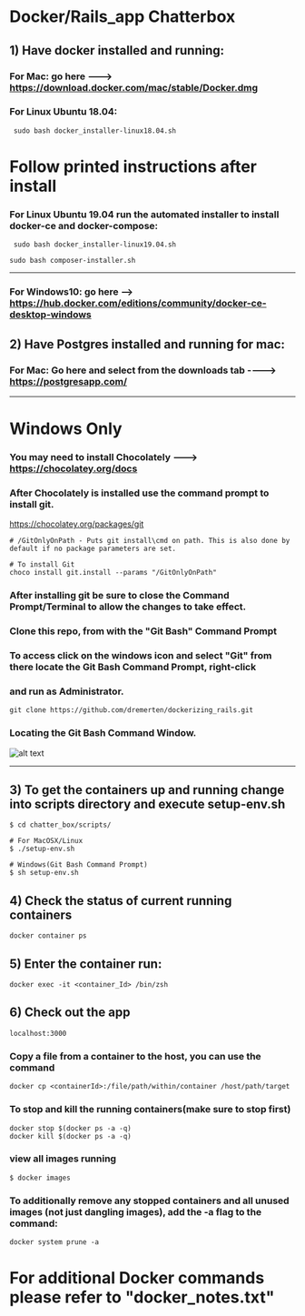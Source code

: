 # Docker/Rails_app Chatterbox


## 1) Have docker installed and running: 

### For Mac: go here ---> https://download.docker.com/mac/stable/Docker.dmg

### For Linux Ubuntu 18.04:   
``` sudo bash docker_installer-linux18.04.sh```
# Follow printed instructions after install


### For Linux Ubuntu 19.04 run the automated installer to install docker-ce and docker-compose:

``` sudo bash docker_installer-linux19.04.sh```

``` sudo bash composer-installer.sh ```


**************************************************************************************************************************


### For Windows10: go here --> https://hub.docker.com/editions/community/docker-ce-desktop-windows

## 2) Have Postgres installed and running for mac:

### For Mac: Go here and select from the downloads tab ----> https://postgresapp.com/

*************************************************************************************************************

# Windows Only
### You may need to install Chocolately ---> https://chocolatey.org/docs

### After Chocolately is installed use the command prompt to install git.
https://chocolatey.org/packages/git

```# MUST RUN CMD AS ADMINISTRATOR
# /GitOnlyOnPath - Puts git install\cmd on path. This is also done by default if no package parameters are set.

# To install Git
choco install git.install --params "/GitOnlyOnPath"
```

### After installing git be sure to close the Command Prompt/Terminal to allow the changes to take effect.

 ### Clone this repo, from with the "Git Bash" Command Prompt
   ### To access click on the windows icon and select "Git" from there locate the Git Bash Command Prompt, right-click
   ### and run as Administrator.
```
git clone https://github.com/dremerten/dockerizing_rails.git
```


### Locating the Git Bash Command Window.
![alt text](https://i.stack.imgur.com/soecn.png)

****************************************************************************************************************


## 3) To get the containers up and running change into scripts directory and execute setup-env.sh
```
$ cd chatter_box/scripts/

# For MacOSX/Linux
$ ./setup-env.sh

# Windows(Git Bash Command Prompt)
$ sh setup-env.sh
```
## 4) Check the status of current running containers
```
docker container ps
```
## 5) Enter the container run:
```
docker exec -it <container_Id> /bin/zsh
```
## 6) Check out the app
```localhost:3000```

### Copy a file from a container to the host, you can use the command
```
docker cp <containerId>:/file/path/within/container /host/path/target
```

### To stop and kill the running containers(make sure to stop first)
```
docker stop $(docker ps -a -q)
docker kill $(docker ps -a -q)
```

### view all images running
```
$ docker images
```

### To additionally remove any stopped containers and all unused images (not just dangling images), add the -a flag to the command:
```
docker system prune -a
```
# For additional Docker commands please refer to "docker_notes.txt"

